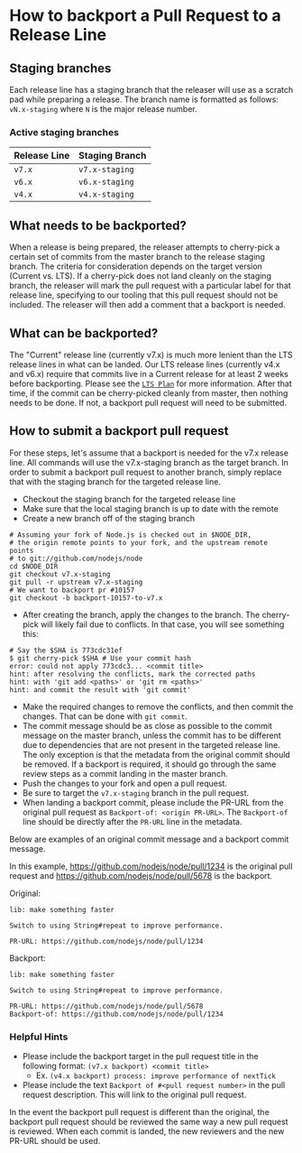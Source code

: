 # How to backport a Pull Request to a Release Line

## Staging branches

Each release line has a staging branch that the releaser will use as a scratch
pad while preparing a release. The branch name is formatted as follows:
`vN.x-staging` where `N` is the major release number.

### Active staging branches

| Release Line | Staging Branch |
| ------------ | -------------- |
| `v7.x`       | `v7.x-staging` |
| `v6.x`       | `v6.x-staging` |
| `v4.x`       | `v4.x-staging` |

## What needs to be backported?

When a release is being prepared, the releaser attempts to cherry-pick a
certain set of commits from the master branch to the release staging branch.
The criteria for consideration depends on the target version (Current vs. LTS).
If a cherry-pick does not land cleanly on the staging branch, the releaser
will mark the pull request with a particular label for that release line,
specifying to our tooling that this pull request should not be included. The
releaser will then add a comment that a backport is needed.

## What can be backported?

The "Current" release line (currently v7.x) is much more lenient than the LTS
release lines in what can be landed. Our LTS release lines
(currently v4.x and v6.x) require that commits live in a Current release for at
least 2 weeks before backporting. Please see the [`LTS Plan`][] for more
information. After that time, if the commit can be cherry-picked cleanly from
master, then nothing needs to be done. If not, a backport pull request will
need to be submitted.

## How to submit a backport pull request

For these steps, let's assume that a backport is needed for the v7.x release
line. All commands will use the v7.x-staging branch as the target branch.
In order to submit a backport pull request to another branch, simply replace
that with the staging branch for the targeted release line.

* Checkout the staging branch for the targeted release line
* Make sure that the local staging branch is up to date with the remote
* Create a new branch off of the staging branch

```shell
# Assuming your fork of Node.js is checked out in $NODE_DIR,
# the origin remote points to your fork, and the upstream remote points
# to git://github.com/nodejs/node
cd $NODE_DIR
git checkout v7.x-staging
git pull -r upstream v7.x-staging
# We want to backport pr #10157
git checkout -b backport-10157-to-v7.x
```

* After creating the branch, apply the changes to the branch. The cherry-pick
  will likely fail due to conflicts. In that case, you will see something this:

```shell
# Say the $SHA is 773cdc31ef
$ git cherry-pick $SHA # Use your commit hash
error: could not apply 773cdc3... <commit title>
hint: after resolving the conflicts, mark the corrected paths
hint: with 'git add <paths>' or 'git rm <paths>'
hint: and commit the result with 'git commit'
```

* Make the required changes to remove the conflicts, and then commit the
  changes. That can be done with `git commit`.
* The commit message should be as close as possible to the commit message on the
  master branch, unless the commit has to be different due to dependencies that
  are not present in the targeted release line. The only exception is that the
  metadata from the original commit should be removed. If a backport is
  required, it should go through the same review steps as a commit landing
  in the master branch.
* Push the changes to your fork and open a pull request.
* Be sure to target the `v7.x-staging` branch in the pull request.
* When landing a backport commit, please include the PR-URL from the original
  pull request as `Backport-of: <origin PR-URL>`. The `Backport-of` line should
  be directly after the `PR-URL` line in the metadata.

Below are examples of an original commit message and a backport commit message.

In this example, https://github.com/nodejs/node/pull/1234 is the original pull
request and https://github.com/nodejs/node/pull/5678 is the backport.

Original:

```
lib: make something faster

Switch to using String#repeat to improve performance.

PR-URL: https://github.com/nodejs/node/pull/1234
```

Backport:

```
lib: make something faster

Switch to using String#repeat to improve performance.

PR-URL: https://github.com/nodejs/node/pull/5678
Backport-of: https://github.com/nodejs/node/pull/1234
```

### Helpful Hints

* Please include the backport target in the pull request title in the following
  format: `(v7.x backport) <commit title>`
  * Ex. `(v4.x backport) process: improve performance of nextTick`
* Please include the text `Backport of #<pull request number>` in the
  pull request description. This will link to the original pull request.

In the event the backport pull request is different than the original,
the backport pull request should be reviewed the same way a new pull request
is reviewed. When each commit is landed, the new reviewers and the new PR-URL
should be used.

[`LTS Plan`]: https://github.com/nodejs/LTS#lts-plan
